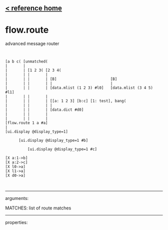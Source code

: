 [< reference home](ceammc_lib.html)
---

# flow.route


advanced message router

```


[a b c( [unmatched(
|       |
|       | [1 2 3( [2 3 4(
|       | |       |
|       | |       | [B]                        [B]
|       | |       | |                          |
|       | |       | [data.mlist (1 2 3) #l0]   [data.mlist (3 4 5) #l1]
|       | |       |
|       | |       | [[a: 1 2 3] [b:c] [1: test], bang(
|       | |       | |
|       | |       | [data.dict #d0]
|       | |       |
|       | |       |
[flow.route 1 a #a]
|
[ui.display @display_type=1]

      [ui.display @display_type=1 #b]

          [ui.display @display_type=1 #c]

[X a:1->b]
[X a:2->c]
[X l0->a]
[X l1->a]
[X d0->a]

            
```

---
arguments:

MATCHES: list of route matches<br>

---
properties:


